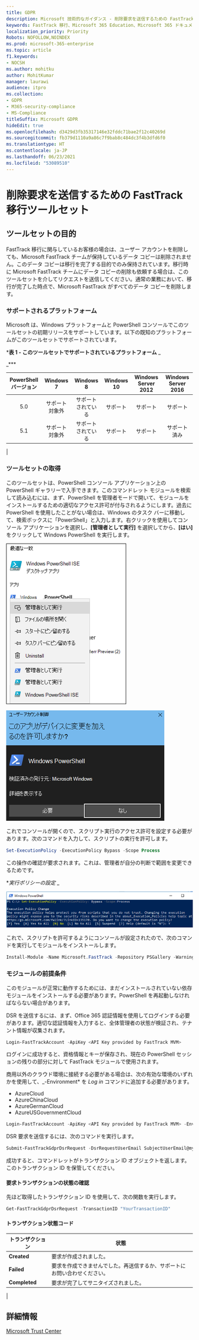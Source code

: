 ```yaml
---
title: GDPR
description: Microsoft 技術的なガイダンス - 削除要求を送信するための FastTrack 移行ツールセット
keywords: FastTrack 移行、Microsoft 365 Education、Microsoft 365 ドキュメント、GDPR
localization_priority: Priority
Robots: NOFOLLOW,NOINDEX
ms.prod: microsoft-365-enterprise
ms.topic: article
f1.keywords:
- NOCSH
ms.author: mohitku
author: MohitKumar
manager: laurawi
audience: itpro
ms.collection:
- GDPR
- M365-security-compliance
- MS-Compliance
titleSuffix: Microsoft GDPR
hideEdit: true
ms.openlocfilehash: d3429d3fb35317146e32fddc71bae2f12c40269d
ms.sourcegitcommit: fb379d1110a9a86c7f9bab8c484dc3f4b3dfd6f0
ms.translationtype: HT
ms.contentlocale: ja-JP
ms.lasthandoff: 06/23/2021
ms.locfileid: "53089510"
---
```

# <a name="fasttrack-migration-toolset-for-submitting-delete-request"></a>削除要求を送信するための FastTrack 移行ツールセット

## <a name="toolset-purpose"></a>ツールセットの目的

FastTrack 移行に関与しているお客様の場合は、ユーザー アカウントを削除しても、Microsoft FastTrack チームが保持しているデータ コピーは削除されません。このデータ コピーは移行を完了する目的でのみ保持されています。移行時に Microsoft FastTrack チームにデータ コピーの削除も依頼する場合は、このツールセットを介してリクエストを送信してください。通常の業務において、移行が完了した時点で、Microsoft FastTrack がすべてのデータ コピーを削除します。

### <a name="supported-platforms"></a>サポートされるプラットフォーム

Microsoft は、Windows プラットフォームと PowerShell コンソールでこのツールセットの初期リリースをサポートしています。以下の既知のプラットフォームがこのツールセットでサポートされています。

***表 1 - このツールセットでサポートされているプラットフォーム** _

_***

|PowerShell バージョン|Windows 7|Windows 8|Windows 10|Windows Server 2012|Windows Server 2016|
|:---:|:---:|:---:|:---:|:---:|:---:|
|5.0|サポート対象外|サポートされている|サポート|サポート|サポート|
|5.1|サポート対象外|サポートされている|サポート|サポート|サポート済み|
|

### <a name="obtaining-the-toolset"></a>ツールセットの取得

このツールセットは、PowerShell コンソール アプリケーション上の PowerShell ギャラリーで入手できます。このコマンドレット モジュールを検索して読み込むには、まず、PowerShell を管理者モードで開いて、モジュールをインストールするための適切なアクセス許可が付与されるようにします。過去に PowerShell を使用したことがない場合は、Windows のタスク バーに移動して、検索ボックスに「PowerShell」と入力します。右クリックを使用してコンソール アプリケーションを選択し、**[管理者として実行]** を選択してから、**[はい]** をクリックして Windows PowerShell を実行します。

![PowerShell - 管理者として実行](../media/fasttrack-powershell_image.png)

![PowerShell - アプリケーションに変更を許可する](../media/fasttrack-run-powershell_image.png)

これでコンソールが開くので、スクリプト実行のアクセス許可を設定する必要があります。次のコマンドを入力して、スクリプトの実行を許可します。

```powershell
Set-ExecutionPolicy -ExecutionPolicy Bypass -Scope Process
```

この操作の確認が要求されます。これは、管理者が自分の判断で範囲を変更できるためです。

**_実行ポリシーの設定_* _

![PowerShell での実行ポリシー変更の設定](../media/powershell-set-execution-policy_image.png)

これで、スクリプトを許可するようにコンソールが設定されたので、次のコマンドを実行してモジュールをインストールします。

```powershell
Install-Module -Name Microsoft.FastTrack -Repository PSGallery -WarningAction SilentlyContinue -Force
```

### <a name="prerequisites-for-module"></a>モジュールの前提条件

このモジュールが正常に動作するためには、まだインストールされていない依存モジュールをインストールする必要があります。PowerShell を再起動しなければならない場合があります。

DSR を送信するには、まず、Office 365 認証情報を使用してログインする必要があります。適切な認証情報を入力すると、全体管理者の状態が検証され、テナント情報が収集されます。

```powershell
Login-FastTrackAccount -ApiKey <API Key provided by FastTrack MVM>
```

ログインに成功すると、資格情報とキーが保存され、現在の PowerShell セッションの残りの部分に対して FastTrack モジュールで使用されます。

商用以外のクラウド環境に接続する必要がある場合は、次の有効な環境のいずれかを使用して、_-Environment* を *Log in* コマンドに追加する必要があります。

- AzureCloud
- AzureChinaCloud
- AzureGermanCloud
- AzureUSGovernmentCloud

```powershell
Login-FastTrackAccount -ApiKey <API Key provided by FastTrack MVM> -Environment <cloud environment>
```

DSR 要求を送信するには、次のコマンドを実行します。

```powershell
Submit-FastTrackGdprDsrRequest -DsrRequestUserEmail SubjectUserEmail@mycompany.com
```

成功すると、コマンドレットがトランザクション ID オブジェクトを返します。このトランザクション ID を保管してください。

#### <a name="checking-the-status-of-a-request-transaction"></a>要求トランザクションの状態の確認

先ほど取得したトランザクション ID を使用して、次の関数を実行します。

```powershell
Get-FastTrackGdprDsrRequest -TransactionID "YourTransactionID"
```

#### <a name="transaction-status-codes"></a>トランザクション状態コード

|トランザクション|状態|
|---|---|
|**Created**|要求が作成されました。|
|**Failed**|要求を作成できませんでした。再送信するか、サポートにお問い合わせください。|
|**Completed**|要求が完了してサニタイズされました。|
|

<!-- original version: **Created**  Request has been created<br/>**Failed** Request failed to create, please resubmit, or contact support<br/>**Completed** Request has been completed and sanitized -->

## <a name="learn-more"></a>詳細情報

[Microsoft Trust Center](https://www.microsoft.com/trust-center/privacy/gdpr-overview)
